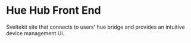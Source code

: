 # Hue Hub Front End

Sveltekit site that connects to users' hue bridge and provides an intuitive
device management UI.
